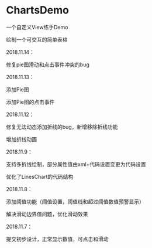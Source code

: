 # ChartsDemo
一个自定义View练手Demo

绘制一个可交互的简单表格


2018.11.14：

修复pie图滑动和点击事件冲突的bug

2018.11.13：

添加Pie图

添加Pie图的点击事件

2018.11.12：

修复无法动态添加折线的bug，新增移除折线功能

增加折线动画


2018.11.9：

支持多折线绘制，部分属性值由xml+代码设置变更为代码设置

优化了LinesChart的代码结构

2018.11.8：

添加阈值功能（阈值设置，阈值线和超过阈值数值预警显示）

解决滑动边界值问题，优化滑动效果

2018.11.7：

提交初步设计，正常显示数值，可点击和滑动
